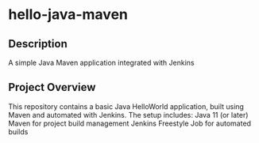 # hello-java-maven
## Description
A simple Java Maven application integrated with Jenkins

## Project Overview
This repository contains a basic Java HelloWorld application, built using Maven and automated with Jenkins. The setup includes:
Java 11 (or later)
Maven for project build management
Jenkins Freestyle Job for automated builds
